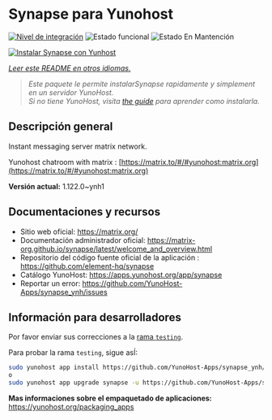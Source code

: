 <!--
Este archivo README esta generado automaticamente<https://github.com/YunoHost/apps/tree/master/tools/readme_generator>
No se debe editar a mano.
-->

# Synapse para Yunohost

[![Nivel de integración](https://apps.yunohost.org/badge/integration/synapse)](https://ci-apps.yunohost.org/ci/apps/synapse/)
![Estado funcional](https://apps.yunohost.org/badge/state/synapse)
![Estado En Mantención](https://apps.yunohost.org/badge/maintained/synapse)

[![Instalar Synapse con Yunhost](https://install-app.yunohost.org/install-with-yunohost.svg)](https://install-app.yunohost.org/?app=synapse)

*[Leer este README en otros idiomas.](./ALL_README.md)*

> *Este paquete le permite instalarSynapse rapidamente y simplement en un servidor YunoHost.*  
> *Si no tiene YunoHost, visita [the guide](https://yunohost.org/install) para aprender como instalarla.*

## Descripción general

Instant messaging server matrix network.

Yunohost chatroom with matrix : [https://matrix.to/#/#yunohost:matrix.org](https://matrix.to/#/#yunohost:matrix.org)


**Versión actual:** 1.122.0~ynh1
## Documentaciones y recursos

- Sitio web oficial: <https://matrix.org/>
- Documentación administrador oficial: <https://matrix-org.github.io/synapse/latest/welcome_and_overview.html>
- Repositorio del código fuente oficial de la aplicación : <https://github.com/element-hq/synapse>
- Catálogo YunoHost: <https://apps.yunohost.org/app/synapse>
- Reportar un error: <https://github.com/YunoHost-Apps/synapse_ynh/issues>

## Información para desarrolladores

Por favor enviar sus correcciones a la [rama `testing`](https://github.com/YunoHost-Apps/synapse_ynh/tree/testing).

Para probar la rama `testing`, sigue asÍ:

```bash
sudo yunohost app install https://github.com/YunoHost-Apps/synapse_ynh/tree/testing --debug
o
sudo yunohost app upgrade synapse -u https://github.com/YunoHost-Apps/synapse_ynh/tree/testing --debug
```

**Mas informaciones sobre el empaquetado de aplicaciones:** <https://yunohost.org/packaging_apps>
